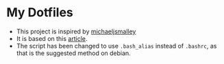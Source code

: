 # My Dotfiles

- This project is inspired by [michaeljsmalley](https://github.com/michaeljsmalley/dotfiles)
- It is based on this [article](http://blog.smalleycreative.com/tutorials/using-git-and-github-to-manage-your-dotfiles/).
- The script has been changed to use `.bash_alias` instead of `.bashrc`, as that is the suggested method on debian.
